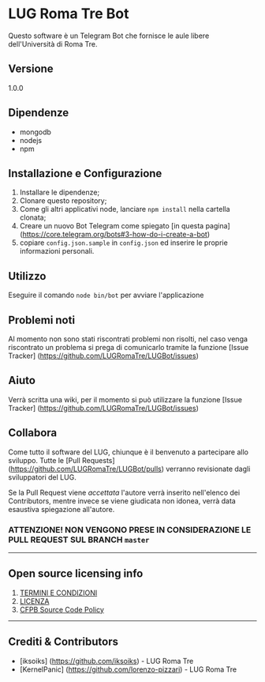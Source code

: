 # LUG Roma Tre Bot

Questo software è un Telegram Bot che fornisce le aule libere dell'Università di Roma Tre.

## Versione
1.0.0

## Dipendenze
* mongodb
* nodejs
* npm

## Installazione e Configurazione
1. Installare le dipendenze;
2. Clonare questo repository;
3. Come gli altri applicativi node, lanciare `npm install` nella cartella clonata;
4. Creare un nuovo Bot Telegram come spiegato [in questa pagina] (https://core.telegram.org/bots#3-how-do-i-create-a-bot)
5. copiare `config.json.sample` in `config.json` ed inserire le proprie informazioni personali.

## Utilizzo
Eseguire il comando `node bin/bot` per avviare l'applicazione

## Problemi noti
Al momento non sono stati riscontrati problemi non risolti, nel caso venga riscontrato un problema si prega di comunicarlo tramite la funzione [Issue Tracker] (https://github.com/LUGRomaTre/LUGBot/issues)

## Aiuto
Verrà scritta una wiki, per il momento si può utilizzare la funzione [Issue Tracker] (https://github.com/LUGRomaTre/LUGBot/issues)

## Collabora
Come tutto il software del LUG, chiunque è il benvenuto a partecipare allo sviluppo. Tutte le [Pull Requests] (https://github.com/LUGRomaTre/LUGBot/pulls) verranno revisionate dagli sviluppatori del LUG.

Se la Pull Request viene _accettata_ l'autore verrà inserito nell'elenco dei Contributors, mentre invece se viene giudicata non idonea, verrà data esaustiva spiegazione all'autore.

### ATTENZIONE! NON VENGONO PRESE IN CONSIDERAZIONE LE PULL REQUEST SUL BRANCH `master` ###

----

## Open source licensing info
1. [TERMINI E CONDIZIONI](TERMS.md)
2. [LICENZA](LICENSE.md)
3. [CFPB Source Code Policy](https://github.com/cfpb/source-code-policy/)


----

## Crediti & Contributors

- [iksoiks] (https://github.com/iksoiks) - LUG Roma Tre
- [KernelPanic] (https://github.com/lorenzo-pizzari) - LUG Roma Tre

